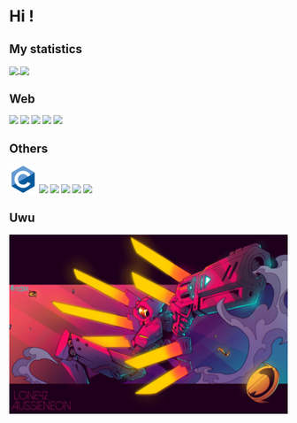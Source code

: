 # Hi !

## My statistics

<a href="https://github.com/anuraghazra/github-readme-stats">
  <img align="center" src="https://github-readme-stats.vercel.app/api?username=Pou-1&theme=transparent&rank_icon=github" />
</a>

<a href="https://github.com/anuraghazra/convoychat">
  <img align="center" height="200" src="https://github-readme-stats.vercel.app/api/top-langs?username=Pou-1&layout=compact&langs_count=8&card_width=320&theme=calm_pink" />
</a>

## Web

<div>
    <img src="https://cdn.jsdelivr.net/gh/devicons/devicon@latest/icons/react/react-original.svg" height="50"/>
    <img src="https://cdn.jsdelivr.net/gh/devicons/devicon@latest/icons/typescript/typescript-original.svg" height="50"/>
    <img src="https://cdn.jsdelivr.net/gh/devicons/devicon@latest/icons/tailwindcss/tailwindcss-original.svg" height="50"/>
    <img src="https://cdn.jsdelivr.net/gh/devicons/devicon@latest/icons/vuejs/vuejs-original.svg" height="50"/>
    <img src="https://cdn.jsdelivr.net/gh/devicons/devicon@latest/icons/vitejs/vitejs-original.svg" height="50"/>
</div>

## Others

<div>
  <a src="https://en.wikipedia.org/wiki/C_(programming_language)">
    <img src="./img/C.svg" height="50"/>
  </a>
    <img src="https://cdn.jsdelivr.net/gh/devicons/devicon@latest/icons/csharp/csharp-original.svg" height="50"/>
    <img src="https://cdn.jsdelivr.net/gh/devicons/devicon@latest/icons/java/java-original.svg" height="50"/>
    <img src="https://cdn.jsdelivr.net/gh/devicons/devicon@latest/icons/kotlin/kotlin-original.svg" height="50"/>
    <img src="https://cdn.jsdelivr.net/gh/devicons/devicon@latest/icons/sqldeveloper/sqldeveloper-original.svg" height="50"/>
    <img src="https://cdn.jsdelivr.net/gh/devicons/devicon@latest/icons/android/android-original.svg" height="50"/>
</div>


## Uwu

![Me Uwu](ultrakill.jpeg)
